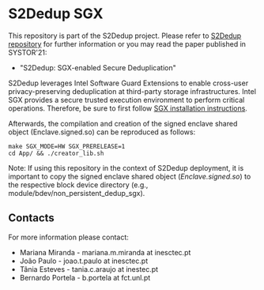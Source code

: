 # S2Dedup SGX

This repository is part of the S2Dedup project. Please refer to [S2Dedup repository](https://github.com/mmm97/S2Dedup) for further information or you may read the paper published in SYSTOR'21:

- "S2Dedup: SGX-enabled Secure Deduplication"

S2Dedup leverages Intel Software Guard Extensions to enable cross-user privacy-preserving deduplication at third-party storage infrastructures. Intel SGX provides a secure trusted execution environment to perform critical operations. Therefore, be sure to first follow [SGX installation instructions](https://github.com/intel/linux-sgx).

Afterwards, the compilation and creation of the signed enclave shared object (Enclave.signed.so) can be reproduced as follows:
~~~{.sh}
make SGX_MODE=HW SGX_PRERELEASE=1
cd App/ && ./creator_lib.sh
~~~
Note: If using this repository in the context of S2Dedup deployment, it is important to copy the signed enclave shared object (*Enclave.signed.so*) to the respective block device directory (e.g., module/bdev/non_persistent_dedup_sgx).

## Contacts
For more information please contact: 

- Mariana Miranda - mariana.m.miranda at inesctec.pt
- João Paulo - joao.t.paulo at inesctec.pt
- Tânia Esteves - tania.c.araujo at inestec.pt
- Bernardo Portela - b.portela at fct.unl.pt

